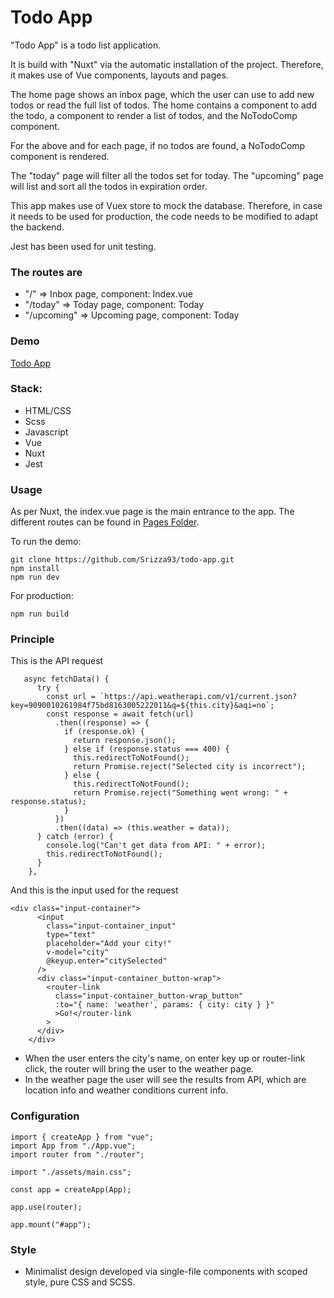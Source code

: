 # Todo App

"Todo App" is a todo list application.

It is build with "Nuxt" via the automatic installation of the project.
Therefore, it makes use of Vue components, layouts and pages.

The home page shows an inbox page, which the user can use to add new todos or read the full list of todos.
The home contains a component to add the todo, a component to render a list of todos, and the NoTodoComp component.

For the above and for each page, if no todos are found, a NoTodoComp component is rendered.

The "today" page will filter all the todos set for today.
The "upcoming" page will list and sort all the todos in expiration order.

This app makes use of Vuex store to mock the database.
Therefore, in case it needs to be used for production, the code needs to be modified to adapt the backend.

Jest has been used for unit testing.

### The routes are

- "/" => Inbox page, component: Index.vue
- "/today" => Today page, component: Today
- "/upcoming" => Upcoming page, component: Today

### Demo

[Todo App](https://srizza93.github.io/todo-app/)

### Stack:

- HTML/CSS
- Scss
- Javascript
- Vue
- Nuxt
- Jest

### Usage

As per Nuxt, the index.vue page is the main entrance to the app.
The different routes can be found in [Pages Folder](https://github.com/Srizza93/todo-app/tree/master/pages).

To run the demo:

```
git clone https://github.com/Srizza93/todo-app.git
npm install
npm run dev
```

For production:

```
npm run build
```

### Principle

This is the API request

```
   async fetchData() {
      try {
        const url = `https://api.weatherapi.com/v1/current.json?key=9090010261984f75bd8163005222011&q=${this.city}&aqi=no`;
        const response = await fetch(url)
          .then((response) => {
            if (response.ok) {
              return response.json();
            } else if (response.status === 400) {
              this.redirectToNotFound();
              return Promise.reject("Selected city is incorrect");
            } else {
              this.redirectToNotFound();
              return Promise.reject("Something went wrong: " + response.status);
            }
          })
          .then((data) => (this.weather = data));
      } catch (error) {
        console.log("Can't get data from API: " + error);
        this.redirectToNotFound();
      }
    },
```

And this is the input used for the request

```
<div class="input-container">
      <input
        class="input-container_input"
        type="text"
        placeholder="Add your city!"
        v-model="city"
        @keyup.enter="citySelected"
      />
      <div class="input-container_button-wrap">
        <router-link
          class="input-container_button-wrap_button"
          :to="{ name: 'weather', params: { city: city } }"
          >Go!</router-link
        >
      </div>
    </div>
```

- When the user enters the city's name, on enter key up or router-link click, the router will bring the user to the weather page.
- In the weather page the user will see the results from API, which are location info and weather conditions current info.

### Configuration

```
import { createApp } from "vue";
import App from "./App.vue";
import router from "./router";

import "./assets/main.css";

const app = createApp(App);

app.use(router);

app.mount("#app");

```

### Style

- Minimalist design developed via single-file components with scoped style, pure CSS and SCSS.
